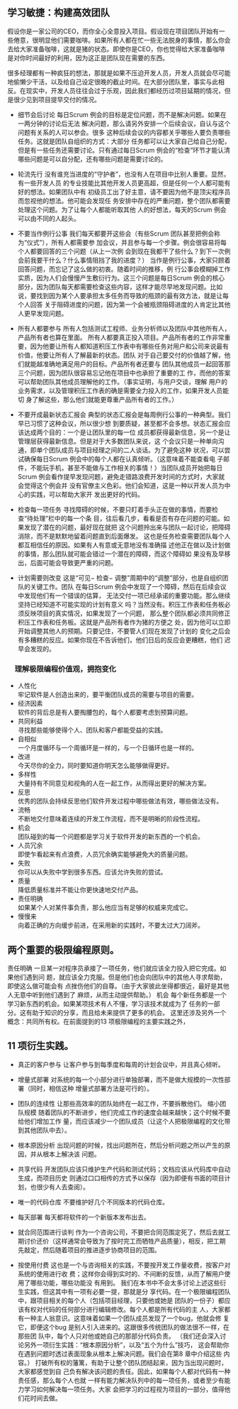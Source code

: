 ## 学习敏捷：构建高效团队


假设你是一家公司的CEO，而你全心全意投入项目。假设现在项目团队开始有一些倦意，很明显他们需要咖啡。如果所有人都在忙一些无法脱身的事情，那么你会去给大家准备咖啡，这就是猪的状态。即使你是CEO，你也觉得给大家准备咖啡是对你时间最好的利用，因为这正是团队现在需要的东西。  


很多经理都有一种疯狂的想法，那就是如果不压迫开发人员，开发人员就会尽可能地偷懒少干活，以及给自己设定很晚的截止时间。在大部分团队里，事实与此相反。在现实中，开发人员往往会过于乐观，因此我们都经历过项目延期的情况，但是很少见到项目提早交付的情况。  


- 细节会后讨论
每日Scrum 例会的目标是定位问题，而不是解决问题。如果在一两分钟的讨论后无法
解决问题，那么请另外安排一个后续会议，自认与这个问题有关系的人可以参会。很多
这种后续会议的内容都关乎哪些人要负责哪些任务。这就是团队自组织的方式：大部分
任务都可以让大家自己给自己分配，但是有一些任务还需要讨论。只有通过每日Scrum
例会的“检查”环节才能认清哪些问题是可以自分配，还有哪些问题是需要讨论的。

- 轮流先行
没有谁充当进度的“守护者”，也没有人在项目中比别人重要。显然，有一些开发人员
的专业技能比其他开发人员更高超，但是任何一个人都可能有好的想法。如果团队中有
初级员工出了好主意，请不要因为他不是顶尖程序员而忽视他的想法。他可能会发现任
务安排中存在的严重问题，整个团队都需要处理这个问题。为了让每个人都能听取其他
人的好想法，每天的Scrum 例会可以由不同的人起头。

- 不要当作例行公事
我们每天都要开这些会（有些Scrum 团队甚至把例会称为“仪式”），所有人都需要参
加会议，并且参与每一个步骤。例会很容易将每个人都要回答的三个问题（从上一次例
会到现在我都干了些什么？到下一次例会前我要干什么？什么事情阻挡了我的进度？）
当作是例行公事，大家只顾着回答问题，而忘记了这么做的初衷。随着时间的推移，例
行公事会模糊掉工作实质，因为人们会慢慢产生敷衍行为。这三个问题是每日Scrum
例会的核心部分，因为团队每天都需要检查这些内容，这样才能尽早地发现问题。比如
说，要找到因为某个人要承担太多任务而导致的瓶颈的最有效方法，就是让每个人回答
关于阻碍进度的问题，因为第一个会被瓶颈阻碍进度的人肯定比其他人更早发现问题。


- 所有人都要参与
所有人包括测试工程师、业务分析师以及团队中其他所有人，产品所有者也算在里面。
所有人都要真正投入项目。产品所有者的工作非常重要，因为他要让所有人都知道积压工作表中有哪些任务对用户和公司来说最有价值，他要让所有人了解最新的状态。团队
对于自己要交付的价值越了解，他们就能越准确地满足用户的目标。产品所有者还要与
团队其他成员一起回答那三个问题，因为团队很容易忘记他在项目中也承担了重要的工
作，而他的答案可以帮助团队其他成员理解他的工作。（事实证明，与用户交谈，理解
用户的业务需求，以及管理积压工作表的确是需要全力投入的工作，如果开发人员能切
身了解这些，那么他们就能更尊重产品所有者的工作。）

- 不要开成最新状态汇报会
典型的状态汇报会是每周例行公事的一种典型。我们早已习惯了这种会议，所以很少想
到要质疑，甚至都不会多想。状态汇报会应该达成两个目的：一个是让团队里的每一位
成员都获得最新信息，另一个是让管理层获得最新信息。但是对于大多数团队来说，这
个会议只是一种单向沟通，即单个团队成员与项目经理之间的二人谈话。为了避免这种
状况，可以尝试确保每日Scrum 例会中的每个人都在认真倾听。（这意味着不能查看电
子邮件，不能玩手机，甚至不能做与工作相关的事情！）当团队成员开始把每日Scrum
例会看作提早发现问题，避免走错路浪费开发时间的方式时，大家就会觉得这个例会并
没有官僚主义色彩。他们会知道，这是一种以开发人员为中心的实践，可以帮助大家开
发出更好的代码。

- 检查每一项任务
寻找障碍的时候，不要只盯着手头正在做的事情，而要检查“待处理”栏中的每一个条
目，往后看几步，看看是否有存在问题的可能。如果发现了潜在的问题，最好现在就把
这个问题拎出来与团队一起讨论，把障碍消除，而不是默默地留着问题直到后面爆发。
这也是任务检查需要团队每个人都互相信任的原因。如果有人有意或无意地没有准确描
述他正在做以及计划做的事情，那么团队就可能会错过一个潜在的障碍，而这个障碍如
果没有及早移出，后面可能会导致更严重的问题。

- 计划需要则改变
这是“可见− 检查− 调整”周期中的“调整”部分，也是自组织团队的关键工作。团队
在每日Scrum 例会中发现了一个障碍，然后在后续会议中发现他们有一个错误的估算，
无法交付一项已经承诺的重要功能。那么继续坚持已经知道不可能实现的计划有意义
吗？当然没有。积压工作表和任务板必须反映项目的真实情况，如果发现了一个问题，
那么整个团队都必须共同修正积压工作表和任务板。这就是产品所有者作为猪的方便之
处，因为他可以立即开始调整其他人的预期。只要记住，不要管人们现在发现了计划的
变化之后会有多糟糕的反应。如果你现在不告诉他们，他们日后的反应会更糟糕，他们
迟早会发现的。


### 　理解极限编程价值观，拥抱变化


- 人性化  
牢记软件是人创造出来的，要平衡团队成员的需要与项目的需要。
- 经济因素  
软件的背后总是有人要掏腰包的，每个人都要考虑到预算问题。
- 共同利益  
寻找那些能够使得个人、团队和客户都能受益的实践。
- 自相似  
一个月度循环与一个周循环是一样的，与一个日循环也是一样的。
- 改进  
今天尽你的全力，同时要知道你明天怎么能够做得更好。
- 多样性  
大量持有不同意见和视角的人在一起工作，从而得出更好的解决方案。
- 反思  
优秀的团队会持续反思他们软件开发过程中哪些做法有效，哪些做法没有。
- 流畅  
不断地交付意味着连续的开发工作流程，而不是明晰的阶段性流程。
- 机会  
团队碰到的每一个问题都是学习关于软件开发的新东西的一个机会。
- 人员冗余  
即使乍看起来有点浪费，人员冗余确实能够避免大的质量问题。
- 失败  
你可以从失败中学到很多东西。应该允许失败的尝试。
- 质量  
降低质量标准并不能让你更快速地交付产品。
- 责任明确  
如果某个人对某件事负责，那么他应当有足够的权威来完成它。
- 慢慢来  
向着正确的方向缓步前进，在采用新的实践时，不要太过大刀阔斧。





## 两个重要的极限编程原则。
责任明确
一旦某一对程序员承接了一项任务，他们就应该全力投入把它完成。如果他们遇到问
题，就应该全力克服。但是他们也会向团队中的其他人寻求帮助，即使这么做可能会有
点挫伤他们的自尊。（由于大家彼此坐得都很近，最好是其他人无意中听到他们遇到了
麻烦，从而主动提供帮助。）
机会
每个新任务都是一个学习新东西的机会。如果某项技术有人不懂，学习该技术就成为了
任务的一部分。这有助于知识的分享，而且给未来提供了更多的机会。
这里还涉及另外一个概念：共同所有权。在前面提到的13 项极限编程的主要实践之外，


## 11 项衍生实践。

- 真正的客户参与
让客户参与到每季度和每周的计划会议中，并且真心倾听。
- 增量式部署
对系统的每一个小部分进行单独部署，而不是做大规模的一次性部署（同时，相信这种
增量式部署方法是可行的）。
- 团队的连续性
让那些高效率的团队始终在一起工作，不要拆散他们。
缩小团队规模
随着团队的不断进步，他们完成工作的速度会越来越快；这个时候不要给他们增加工作
量，而应该减少一个团队成员（让这个人把极限编程的文化带到其他团队中去）。

- 根本原因分析
出现问题的时候，找出问题所在，然后分析问题之所以产生的原因，并从根本上解决该
问题。
- 共享代码
开发团队应该只维护生产代码和测试代码；文档应该从代码库中自动生成，而项目历史
则通过口口相传的方式予以保存（因为即便有书面的项目计划，也很少有人去查阅）。
- 唯一的代码仓库
不要维护好几个不同版本的代码仓库。
- 每天部署
每天都将软件的一个新版本发布出去。
- 就合同范围进行谈判
作为一个咨询公司，不要把合同范围定死了，然后去就工期讨价还价（这样通常会导致为了按时完工而牺牲产品质量），相反，把工期先敲定，然后随着项目的推进逐步协商项目的范围。

- 按使用付费
这也是一个与咨询相关的实践，不要按开发工作量收费，按客户对系统的使用进行收
费；这样你会得到实时的、不间断的反馈，从而了解用户使用了哪些功能，哪些功能没
有用到。
我们在本书中不会太多讨论上述这些衍生实践，但这其中有一项有必要一提，那就是分
享代码。在一个极限编程团队中，跟项目相关的每个人（包括项目经理，只要他或她是
团队的一份子）都应该有权对代码的任何部分进行编辑修改。每个人都是所有代码的主
人，大家都有一种主人翁意识。这意味着如果一个团队成员发现了一个bug，他就会修
复它，即便这个bug 是别人引入进来的。这跟很多传统团队的做法很不一样，在那些团
队中，每个人只对他或她自己的那部分代码负责。
（我们还会深入讨论另外一项衍生实践：“根本原因分析”，以及“五个为什么”技巧，
这会帮助你在遇到问题时透过表面现象从根本上解决问题。我们会在第8 章中介绍这些
内容。）
打破所有权的藩篱，有助于让整个团队团结起来，因为当出现问题时，大家都感觉到自
己负有解决该问题的责任。因此，如果每个人都对代码有一种责任感，那么每个人也就
一样有能力解决队列中的每一项任务，或者至少有能力学习如何解决每一项任务。大家
会把学习的过程视为项目的一部分，值得他们花时间去做。

